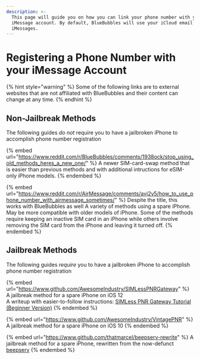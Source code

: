 ```yaml
---
description: >-
  This page will guide you on how you can link your phone number with your
  iMessage account. By default, BlueBubbles will use your iCloud email to send
  iMessages.
---
```


# Registering a Phone Number with your iMessage Account

{% hint style="warning" %}
Some of the following links are to external websites that are not affiliated with BlueBubbles and their content can change at any time.
{% endhint %}

## Non-Jailbreak Methods

The following guides _do not_ require you to have a jailbroken iPhone to accomplish phone number registration

{% embed url="https://www.reddit.com/r/BlueBubbles/comments/1938ock/stop_using_old_methods_heres_a_new_one/" %}
A newer SIM-card-swap method that is easier than previous methods and with additional intructions for eSIM-only iPhone models.
{% endembed %}

{% embed url="https://www.reddit.com/r/AirMessage/comments/avj2y5/how_to_use_phone_number_with_airmessage_sometimes/" %}
Despite the title, this works with BlueBubbles as well A variety of methods using a spare iPhone. May be more compatible with older models of iPhone. Some of the methods require keeping an inactive SIM card in an iPhone while others involve removing the SIM card from the iPhone and leaving it turned off.
{% endembed %}

## Jailbreak Methods

The following guides _require_ you to have a jailbroken iPhone to accomplish phone number registration

{% embed url="https://www.github.com/AwesomeIndustry/SIMLessPNRGateway" %}
A jailbreak method for a spare iPhone on iOS 12\
A writeup with easier-to-follow instructions: [SIMLess PNR Gateway Tutorial (Beginner Version)](https://docs.google.com/document/d/1L4HijxDCHkBBJ66RysCBKvNEK7yihM-rgJ-U4W56vJ0/)
{% endembed %}

{% embed url="https://www.github.com/AwesomeIndustry/VintagePNR" %}
A jailbreak method for a spare iPhone on iOS 10
{% endembed %}

{% embed url="https://www.github.com/thatmarcel/beepserv-rewrite" %}
A jailbreak method for a spare iPhone, rewritten from the now-defunct [beepserv](https://github.com/beeper/phone-registration-provider)
{% endembed %}
